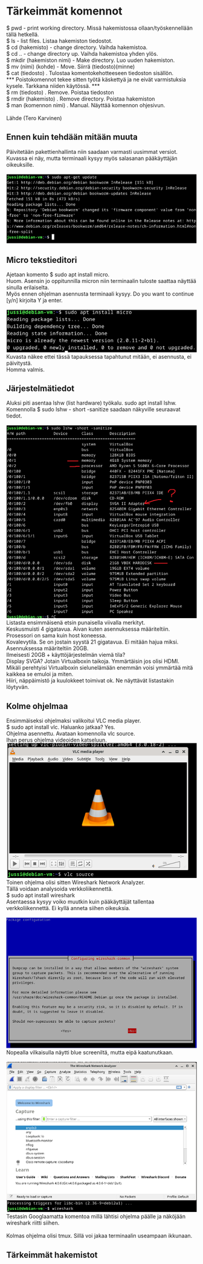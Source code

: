 # Tärkeimmät komennot
$ pwd - print working directory. Missä hakemistossa ollaan/työskennellään tällä hetkellä. <br>
$ ls - list files. Listaa hakemiston tiedostot.<br>
$ cd (hakemisto) - change directory. Vaihda hakemistoa.<br>
$ cd .. - change directory up. Vaihda hakemistoa yhden ylös.<br>
$ mkdir (hakemiston nimi) - Make directory. Luo uuden hakemiston. <br>
$ mv (nimi) (kohde) - Move. Siirrä (tiedosto)(minne)<br>
$ cat (tiedosto) . Tulostaa komentokehotteeseen tiedoston sisällön.<br>
*** Poistokomennot tekee sitten työtä käskettyä ja ne eivät varmistuksia kysele. Tarkkana niiden käytössä. *** <br>
$ rm (tiedosto) . Remove. Poistaa tiedoston  <br>
$ rmdir (hakemisto) . Remove directory. Poistaa hakemiston<br>
$ man (komennon nimi) . Manual. Näyttää komennon ohjesivun.<br>
<br>
Lähde (Tero Karvinen) <br>
## Ennen kuin tehdään mitään muuta
Päivitetään pakettienhallinta niin saadaan varmasti uusimmat versiot.<br>
Kuvassa ei näy, mutta terminaali kysyy myös salasanan pääkäyttäjän oikeuksille.<br>
<br>
![Description](apt-upgrade.png)
## Micro tekstieditori
Ajetaan komento $ sudo apt install micro. <br>
Huom. Asensin jo oppitunnilla micron niin terminaalin tuloste saattaa näyttää sinulla erilaiselta. <br>
Myös ennen ohjelman asennusta terminaali kysyy. Do you want to continue [y/n] kirjoita Y ja enter. <br>
<br>
![Description](micro.png)
<br>
Kuvasta näkee ettei tässä tapauksessa tapahtunut mitään, ei asennusta, ei päivitystä.<br>
Homma valmis.<br>
## Järjestelmätiedot
Aluksi piti asentaa lshw (list hardware) työkalu. sudo apt install lshw. <br>
Komennolla $ sudo lshw - short -sanitize saadaan näkyville seuraavat tiedot.<br>
<br>
![Description](rauta.png)
<br>
Listasta ensimmäisenä etsin punaisella viivalla merkityt. <br>
Keskusmuisti 4 gigatavua. Aivan kuten asennuksessa määriteltiin.<br>
Prosessori on sama kuin host koneessa. <br>
Kovalevytila. Se on jostain syystä 21 gigatavua. Ei mitään hajua miksi. Asennuksessa määriteltiin 20GB.<br>
Ilmeisesti 20GB + käyttöjärjestelmän viemä tila? <br>
Display SVGA? Jotain Virtualboxin taikoja. Ymmärtäisin jos olisi HDMI. <br>
Mikäli perehtyisi Virtualboxin sielunelämään enemmän voisi ymmärtää mitä kaikkea se emuloi ja miten.<br>
Hiiri, näppäimistö ja kuulokkeet toimivat ok. Ne näyttävät listastakin löytyvän. <br>
## Kolme ohjelmaa
Ensimmäiseksi ohjelmaksi valikoitui VLC media player. <br>
$ sudo apt install vlc. Haluanko jatkaa? Yes.<br>
Ohjelma asennettu. Avataan komennolla vlc source.<br>
Ihan perus ohjelma videoiden katseluun.
<br>
![Description](vlc.png)
<br>
Toinen ohjelma olisi sitten Wireshark Network Analyzer.<br>
Tällä voidaan analysoida verkkoliikennettä.<br>
$ sudo apt install wireshark <br>
Asentaessa kysyy voiko muutkin kuin pääkäyttäjät tallentaa verkkoliikennettä. Ei kyllä anneta siihen oikeuksia. <br>
<br>
![Description](wireshark.png)
<br>
Nopealla vilkaisulla näytti blue screeniltä, mutta eipä kaatunutkaan.<br>
<br>
![Description](wireshark1.png)
<br>
Testasin Googlaamatta komentoa millä lähtisi ohjelma päälle ja näköjään wireshark riitti siihen.<br>
<br>
Kolmas ohjelma olisi tmux. Sillä voi jakaa terminaalin useampaan ikkunaan. <br>

## Tärkeimmät hakemistot

